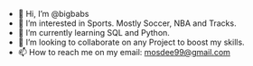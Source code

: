 - 👋 Hi, I’m @bigbabs
- 👀 I’m interested in Sports. Mostly Soccer, NBA and Tracks.
- 🌱 I’m currently learning SQL and Python.
- 💞️ I’m looking to collaborate on any Project to boost my skills.
- 📫 How to reach me on my email: mosdee99@gmail.com

<!---
bigbabs/bigbabs is a ✨ special ✨ repository because its `README.md` (this file) appears on your GitHub profile.
You can click the Preview link to take a look at your changes.
--->
